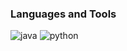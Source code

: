 [comment]: ![Header](https://github.com/daMaGerKa/daMaGerKa/blob/main/assets/daMaGer.png)

### Languages and Tools
![java](https://img.shields.io/badge/-java-090909?style=for-the-badge&logo=java&logoColor=808080)
![python](https://img.shields.io/badge/-python-090909?style=for-the-badge&logo=python&logoColor=808080)
